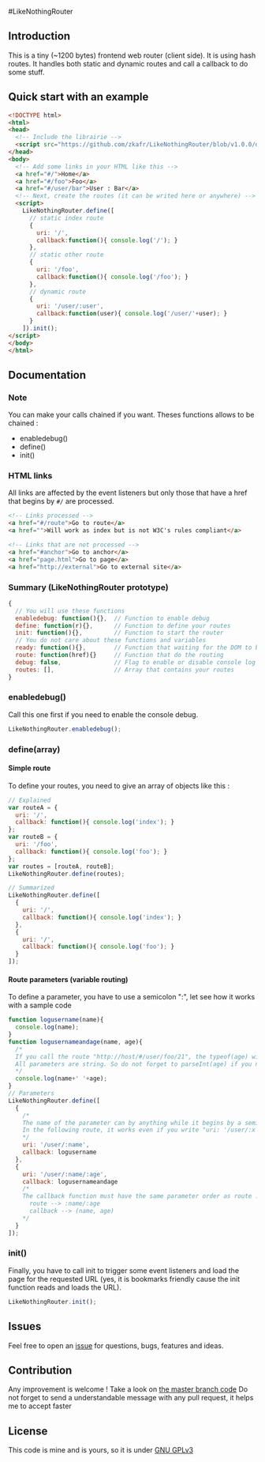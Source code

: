 #LikeNothingRouter

## Introduction

This is a tiny (~1200 bytes) frontend web router (client side).
It is using hash routes.
It handles both static and dynamic routes and call a callback to do some stuff.

## Quick start with an example

``` html
<!DOCTYPE html>
<html>
<head>
  <!-- Include the librairie -->
  <script src="https://github.com/zkafr/LikeNothingRouter/blob/v1.0.0/dist/lnr.min.js"></script>
</head>
<body>
  <!-- Add some links in your HTML like this -->
  <a href="#/">Home</a>
  <a href="#/foo">Foo</a>
  <a href="#/user/bar">User : Bar</a>
  <!-- Next, create the routes (it can be writed here or anywhere) -->
  <script>
    LikeNothingRouter.define([
      // static index route
      {
        uri: '/',
        callback:function(){ console.log('/'); }
      },
      // static other route
      {
        uri: '/foo',
        callback:function(){ console.log('/foo'); }
      },
      // dynamic route
      {
        uri: '/user/:user',
        callback:function(user){ console.log('/user/'+user); }
      }
    ]).init();
</script>
</body>
</html>
```

## Documentation

### Note

You can make your calls chained if you want. Theses functions allows to be chained :

- enabledebug()
- define()
- init()

### HTML links

All links are affected by the event listeners but only those that have a href that begins by `#/` are processed.

``` html
<!-- Links processed -->
<a href="#/route">Go to route</a>
<a href="">Will work as index but is not W3C's rules compliant</a>

<!-- Links that are not processed -->
<a href="#anchor">Go to anchor</a>
<a href="page.html">Go to page</a>
<a href="http://external">Go to external site</a>
```

### Summary (LikeNothingRouter prototype)

``` javascript
{
  // You will use these functions
  enabledebug: function(){},  // Function to enable debug
  define: function(r){},      // Function to define your routes
  init: function(){},         // Function to start the router
  // You do not care about these functions and variables
  ready: function(){},        // Function that waiting for the DOM to be loaded
  route: function(href){}     // Function that do the routing
  debug: false,               // Flag to enable or disable console log debug
  routes: [],                 // Array that contains your routes    
}
```

### enabledebug()

Call this one first if you need to enable the console debug.
``` javascript
LikeNothingRouter.enabledebug();
```

### define(array)

#### Simple route

To define your routes, you need to give an array of objects like this :

``` javascript
// Explained
var routeA = {
  uri: '/',
  callback: function(){ console.log('index'); }
};
var routeB = {
  uri: '/foo',
  callback: function(){ console.log('foo'); }
};
var routes = [routeA, routeB];
LikeNothingRouter.define(routes);

// Summarized
LikeNothingRouter.define([
  {
    uri: '/',
    callback: function(){ console.log('index'); }
  },
  {
    uri: '/',
    callback: function(){ console.log('foo'); }
  }
]);
```

#### Route parameters (variable routing)

To define a parameter, you have to use a semicolon ":", let see how it works with a sample code

``` javascript
function logusername(name){
  console.log(name);
}
function logusernameandage(name, age){
  /*
  If you call the route "http://host/#/user/foo/21", the typeof(age) will be String.
  All parameters are string. So do not forget to parseInt(age) if you need it.
  */
  console.log(name+' '+age);
}
// Parameters
LikeNothingRouter.define([
  {
    /*
    The name of the parameter can by anything while it begins by a semicolon ":"
    In the following route, it works even if you write "uri: '/user/:x'"
    */
    uri: '/user/:name',
    callback: logusername
  },
  {
    uri: '/user/:name/:age',
    callback: logusernameandage
    /*
    The callback function must have the same parameter order as route :
      route --> :name/:age
      callback --> (name, age)
    */
  }
]);
```

### init()

Finally, you have to call init to trigger some event listeners and load the page for the requested URL (yes, it is bookmarks friendly cause the init function reads and loads the URL).

``` javascript
LikeNothingRouter.init();
```

## Issues

Feel free to open an [issue](https://github.com/zkafr/LikeNothingRouter/issues) for questions, bugs, features and ideas.

## Contribution

Any improvement is welcome ! Take a look on [the master branch code](https://github.com/zkafr/LikeNothingRouter/blob/master/src/lnr.js)
Do not forget to send a understandable message with any pull request, it helps me to accept faster

## License

This code is mine and is yours, so it is under [GNU GPLv3](https://www.gnu.org/licenses/gpl-3.0.txt)
